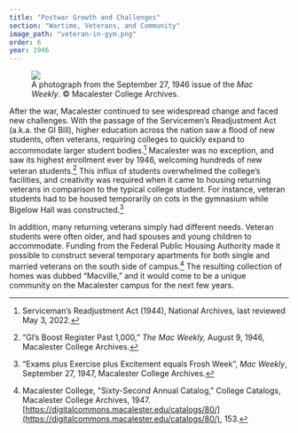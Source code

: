 ```yaml
---
title: "Postwar Growth and Challenges"
section: "Wartime, Veterans, and Community"
image_path: "veteran-in-gym.png"
order: 6
year: 1946
---
```


<figure>
   <img src="/mac-history/images/veteran-in-gym.png">
   <figcaption>
     A photograph from the September 27, 1946 issue of the <i>Mac Weekly</i>. © Macalester College Archives.
   </figcaption>
</figure>

After the war, Macalester continued to see widespread change and faced new challenges. With the passage of the Servicemen’s Readjustment Act (a.k.a. the GI Bill), higher education across the nation saw a flood of new students, often veterans, requiring colleges to quickly expand to accommodate larger student bodies.[^1] Macalester was no exception, and saw its highest enrollment ever by 1946, welcoming hundreds of new veteran students.[^2] This influx of students overwhelmed the college’s facilities, and creativity was required when it came to housing returning veterans in comparison to the typical college student. For instance, veteran students had to be housed temporarily on cots in the gymnasium while Bigelow Hall was constructed.[^3] 

In addition, many returning veterans simply had different needs. Veteran students were often older, and had spouses and young children to accommodate. Funding from the Federal Public Housing Authority made it possible to construct several temporary apartments for both single and married veterans on the south side of campus.[^4] The resulting collection of homes was dubbed “Macville,” and it would come to be a unique community on the Macalester campus for the next few years. 


[^1]:
     Serviceman’s Readjustment Act (1944), National Archives, last reviewed May 3, 2022.

[^2]:
     “GI’s Boost Register Past 1,000,” _The Mac Weekly,_ August 9, 1946, Macalester College Archives.

[^3]:
     “Exams plus Exercise plus Excitement equals Frosh Week”, _Mac Weekly_, September 27, 1947, Macalester College Archives.

[^4]:
     Macalester College, "Sixty-Second Annual Catalog," College Catalogs, Macalester College Archives, 1947. [https://digitalcommons.macalester.edu/catalogs/80/](https://digitalcommons.macalester.edu/catalogs/80/), 153.

